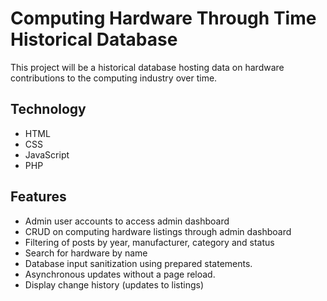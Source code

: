 # Computing Hardware Through Time Historical Database

This project will be a historical database hosting data on hardware contributions to the computing industry over time.

## Technology
- HTML
- CSS
- JavaScript
- PHP

## Features
- Admin user accounts to access admin dashboard
- CRUD on computing hardware listings through admin dashboard
- Filtering of posts by year, manufacturer, category and status
- Search for hardware by name 
- Database input sanitization using prepared statements.
- Asynchronous updates without a page reload.
- Display change history (updates to listings)
